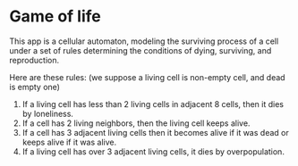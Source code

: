 # Game of life

This app is a cellular automaton, modeling the surviving process of a cell under a set of rules determining the conditions of dying, surviving, and reproduction.

Here are these rules: (we suppose a living cell is non-empty cell, and dead is empty one)
1. If a living cell has less than 2 living cells in adjacent 8 cells, then it dies by loneliness.
2. If a cell has 2 living neighbors, then the living cell keeps alive.
3. If a cell has 3 adjacent living cells then it becomes alive if it was dead or keeps alive if it was alive.
4. If a living cell has over 3 adjacent living cells, it dies by overpopulation.
